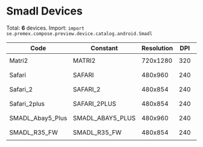 # Smadl Devices

Total: **6** devices. Import: `import se.premex.compose.preview.device.catalog.android.Smadl`

| Code | Constant | Resolution | DPI | Compose Spec | Preview Usage |
|------|----------|------------|-----|-------------|---------------|
| Matri2 | MATRI2 | 720x1280 | 320 | `spec:width=720px,height=1280px,dpi=320` | `@Preview(device = Smadl.MATRI2)` |
| Safari | SAFARI | 480x960 | 240 | `spec:width=480px,height=960px,dpi=240` | `@Preview(device = Smadl.SAFARI)` |
| Safari_2 | SAFARI_2 | 480x854 | 240 | `spec:width=480px,height=854px,dpi=240` | `@Preview(device = Smadl.SAFARI_2)` |
| Safari_2plus | SAFARI_2PLUS | 480x854 | 240 | `spec:width=480px,height=854px,dpi=240` | `@Preview(device = Smadl.SAFARI_2PLUS)` |
| SMADL_Abay5_Plus | SMADL_ABAY5_PLUS | 480x960 | 240 | `spec:width=480px,height=960px,dpi=240` | `@Preview(device = Smadl.SMADL_ABAY5_PLUS)` |
| SMADL_R35_FW | SMADL_R35_FW | 480x854 | 240 | `spec:width=480px,height=854px,dpi=240` | `@Preview(device = Smadl.SMADL_R35_FW)` |

<!-- Generated automatically. Do not edit manually. -->

